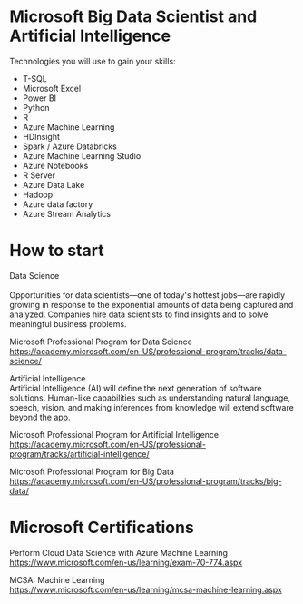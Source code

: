 # Microsoft Big Data Scientist and Artificial Intelligence

Technologies you will use to gain your skills:
* T-SQL
* Microsoft Excel
* Power BI
* Python
* R
* Azure Machine Learning
* HDInsight
* Spark / Azure Databricks
* Azure Machine Learning Studio 
* Azure Notebooks
* R Server
* Azure Data Lake
* Hadoop 
* Azure data factory
* Azure Stream Analytics


# How to start 

Data Science <BR>  
Opportunities for data scientists—one of today's hottest jobs—are rapidly growing in response to the exponential amounts of data being captured and analyzed. Companies hire data scientists to find insights and to solve meaningful business problems.<BR>  

Microsoft Professional Program for Data Science <BR>
https://academy.microsoft.com/en-US/professional-program/tracks/data-science/ <BR>
  
Artificial Intelligence <BR>
Artificial Intelligence (AI) will define the next generation of software solutions. Human-like capabilities such as understanding natural language, speech, vision, and making inferences from knowledge will extend software beyond the app. <BR>

Microsoft Professional Program for Artificial Intelligence <BR>
https://academy.microsoft.com/en-US/professional-program/tracks/artificial-intelligence/ <BR>

Microsoft Professional Program for Big Data<BR>
https://academy.microsoft.com/en-US/professional-program/tracks/big-data/ <BR>
  
# Microsoft Certifications 

Perform Cloud Data Science with Azure Machine Learning <BR>
https://www.microsoft.com/en-us/learning/exam-70-774.aspx <BR>

MCSA: Machine Learning <BR>
https://www.microsoft.com/en-us/learning/mcsa-machine-learning.aspx <BR>




